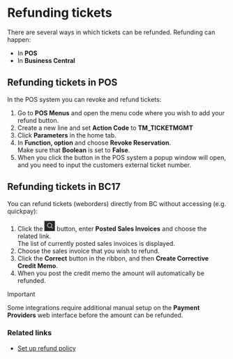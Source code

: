 # Refunding tickets

There are several ways in which tickets can be refunded.
Refunding can happen:

- In **POS**
- In **Business Central**

## Refunding tickets in POS

In the POS system you can revoke and refund tickets:  

1. Go to **POS Menus** and open the menu code where you wish to add your refund button.
2. Create a new line and set **Action Code** to **TM_TICKETMGMT**
3. Click **Parameters** in the home tab. 
4. In **Function, option** and choose **Revoke Reservation**.     
   Make sure that **Boolean** is set to **False**.
5. When you click the button in the POS system a popup window will open, and you need to input the customers external ticket number.

## Refunding tickets in BC17

You can refund tickets (weborders) directly from BC without accessing (e.g. quickpay):

1. Click the ![Lightbulb that opens the Tell Me feature](../../../images/Icons/Lightbulb_icon.png "Tell Me what you want to do") button, enter **Posted Sales Invoices** and choose the related link.   
   The list of currently posted sales invoices is displayed.
2. Choose the sales invoice that you wish to refund.
3. Click the **Correct** button in the ribbon, and then **Create Corrective Credit Memo**.
4. When you post the credit memo the amount will automatically be refunded.

>[!IMPORTANT] 
>Some integrations require additional manual setup on the **Payment Providers** web interface before the amount can be refunded.

### Related links
- [Set up refund policy](./SetUpRefundPolicy.md)
